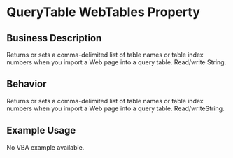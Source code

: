 # QueryTable WebTables Property

## Business Description
Returns or sets a comma-delimited list of table names or table index numbers when you import a Web page into a query table. Read/write String.

## Behavior
Returns or sets a comma-delimited list of table names or table index numbers when you import a Web page into a query table. Read/writeString.

## Example Usage
No VBA example available.
